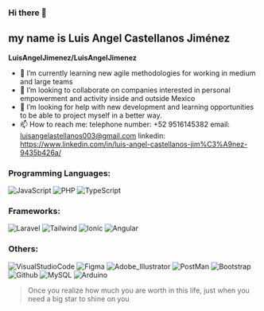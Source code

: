 ### Hi there 👋


## my name is Luis Angel Castellanos Jiménez


**LuisAngelJimenez/LuisAngelJimenez**

- 🌱 I’m currently learning new agile methodologies for working in medium and large teams 
- 👯 I’m looking to collaborate on companies interested in personal empowerment and activity inside and outside Mexico
- 🤔 I’m looking for help with new development and learning opportunities to be able to project myself in a better way.
- 📫 How to reach me:
  telephone number: +52 9516145382
  email: luisangelastellanos003@gmail.com
  linkedin: https://www.linkedin.com/in/luis-angel-castellanos-jim%C3%A9nez-9435b426a/


### Programming Languages:
![JavaScript](https://img.shields.io/badge/-JavaScript-000?&logo=JavaScript)
![PHP](https://img.shields.io/badge/-PHP-000?&logo=PHP)
![TypeScript](https://img.shields.io/badge/-TypeScript-000?&logo=TypeScript)

### Frameworks:
![Laravel](https://img.shields.io/badge/-Laravel-000?&logo=Laravel)
![Tailwind](https://img.shields.io/badge/-Tailwind-000?&logo=Tailwind)
![Ionic](https://img.shields.io/badge/-Ionic-000?&logo=Ionic)
![Angular](https://img.shields.io/badge/-Angular-000?&logo=Angular)

### Others:
![VisualStudioCode](https://img.shields.io/badge/-Visual_Estudio_Code-000?&logo=VisualStudioCode)
![Figma](https://img.shields.io/badge/-Figma-000?&logo=Figma)
![Adobe_Illustrator](https://img.shields.io/badge/-Adobe_Illustrator-000?&logo=AdobeIllustrator)
![PostMan](https://img.shields.io/badge/-PostMan-000?&logo=PostMan)
![Bootstrap](https://img.shields.io/badge/-Bootstrap-000?&logo=Bootstrap)
![Github](https://img.shields.io/badge/-Github-000?&logo=Github)
![MySQL](https://img.shields.io/badge/-MySQL-000?&logo=MySQL)
![Arduino](https://img.shields.io/badge/-Arduino-000?&logo=Arduino)


>Once you realize how much you are worth in this life, just when you need a big star to shine on you
